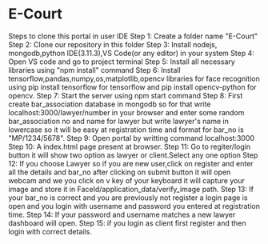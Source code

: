 # E-Court

Steps to clone this portal in user IDE
Step 1:  Create a folder name "E-Court"
Step 2:  Clone our repository in this folder
Step 3:  Install nodejs, mongodb,python IDE(3.11.3),VS Code(or any editor) in your system
Step 4:  Open VS code and go to project terminal
Step 5:  Install all necessary libraries using "npm install" command
Step 6:  Install tensorflow,pandas,numpy,os,matplotlib,opencv libraries for face recognition using  pip install tensorflow for tensorflow and pip install opencv-python for opencv.
Step 7:  Start the server using npm start command
Step 8:  First create bar_association database in mongodb so for that write localhost:3000/lawyer/number in your browser and enter some random bar_association no and name for lawyer but write lawyer's name in lowercase so it will be easy at registration time and format for bar_no is "MP/1234/5678".
Step 9:  Open portal by writting command localhost:3000
Step 10: A index.html page present at browser.
Step 11: Go to regiter/login button it will show two option as lawyer or client.Select any one option
Step 12: If you choose Lawyer so if you are new user,click on register and enter all the details and bar_no after clicking on submit button it will open webcam and we you click on v key of your keyboard it will capture your image and store it in FaceId/application_data/verify_image path.
Step 13: If your bar_no is correct and you are previously not register a login page is open and you login with username and password you entered at registration time.
Step 14: If your password and username matches a new lawyer dashboard will open.
Step 15: if you login as client first register and then login with correct details.